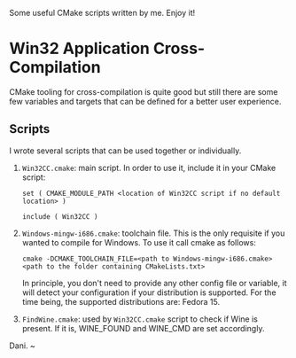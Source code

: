 Some useful CMake scripts written by me. Enjoy it!

# Win32 Application Cross-Compilation

CMake tooling for cross-compilation is quite good but still there
are some few variables and targets that can be defined for a better
user experience.

Scripts
-------

I wrote several scripts that can be used together or individually.

1.  ``Win32CC.cmake``: main script. In order to use it, include it
   in your CMake script:

        set ( CMAKE_MODULE_PATH <location of Win32CC script if no default location> )

        include ( Win32CC )

2.  ``Windows-mingw-i686.cmake``: toolchain file. This is the only 
    requisite if you wanted to compile for Windows. To use it call cmake
    as follows:

        cmake -DCMAKE_TOOLCHAIN_FILE=<path to Windows-mingw-i686.cmake> <path to the folder containing CMakeLists.txt>

    In principle, you don't need to provide any other config file or
    variable, it will detect your configuration if your distribution is
    supported. For the time being, the supported distributions are: Fedora 15.

3.  ``FindWine.cmake``: used by ``Win32CC.cmake`` script to check if
    Wine is present. If it is, WINE_FOUND and WINE_CMD are set accordingly.

Dani.
~              
